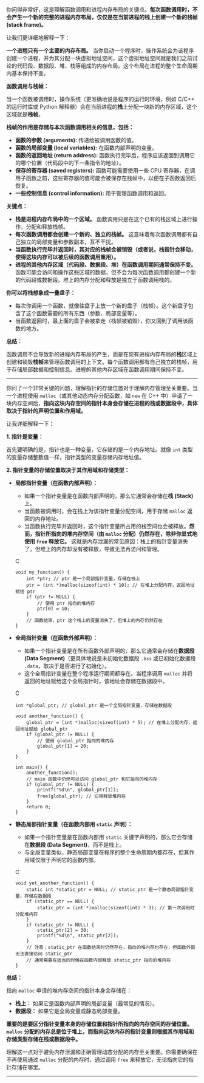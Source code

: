 你问得非常好，这是理解函数调用和进程内存布局的关键点。**每次函数调用时，不会产生一个新的完整的进程内存布局，仅仅是在当前进程的栈上创建一个新的栈帧 (stack frame)。**

让我们更详细地解释一下：

**一个进程只有一个主要的内存布局。** 当你启动一个程序时，操作系统会为该程序创建一个进程，并为其分配一块虚拟地址空间，这个虚拟地址空间就是我们之前讨论的代码段、数据段、堆、栈等组成的内存布局。这个布局在进程的整个生命周期内基本保持不变。

**函数调用与栈帧：**

当一个函数被调用时，操作系统（更准确地说是程序的运行时环境，例如 C/C++ 的运行时库或 Python 解释器）会在当前进程的**栈**上分配一块新的内存区域，这个区域就是**栈帧**。

**栈帧的作用是存储与本次函数调用相关的信息，包括：**

- **函数的参数 (arguments):** 传递给被调用函数的值。
- **函数的局部变量 (local variables):** 在函数内部声明的变量。
- **函数的返回地址 (return address):** 函数执行完毕后，程序应该返回到调用它的哪个位置（代码段中的下一条指令的地址）。
- **保存的寄存器 (saved registers):** 函数可能需要使用一些 CPU 寄存器，在调用子函数之前，这些寄存器的值可能会被保存在栈帧中，以便在子函数返回后恢复。
- **一些控制信息 (control information):** 用于管理函数调用和返回。

**关键点：**

- **栈是进程内存布局中的一个区域。** 函数调用只是在这个已有的栈区域上进行操作，分配和释放栈帧。
- **每次函数调用都会创建一个新的、独立的栈帧。** 这意味着每次函数调用都有自己独立的局部变量和参数副本，互不干扰。
- **当函数执行完毕并返回时，其对应的栈帧会被销毁（或者说，栈指针会移动，使得这块内存可以被后续的函数调用重用）。**
- **进程的其他内存区域（代码段、数据段、堆）在函数调用期间通常保持不变。** 函数可能会访问和操作这些区域的数据，但不会为每次函数调用都创建一个新的代码段或数据段。堆上的内存分配和释放是独立于函数调用栈的。

**你可以将栈想象成一叠盘子：**

- 每次你调用一个函数，就像往盘子上放一个新的盘子（栈帧）。这个新盘子包含了这个函数需要的所有东西（参数、局部变量等）。
- 当函数返回时，最上面的盘子会被拿走（栈帧被销毁），你又回到了调用该函数的地方。

**总结：**

函数调用不会导致新的进程内存布局的产生，而是在现有进程内存布局的**栈**区域上创建和销毁**栈帧**来管理函数调用的上下文。每个函数调用都有自己独立的栈帧，用于存储局部数据和控制信息。进程的其他内存区域在函数调用期间保持不变。

---

你问了一个非常关键的问题，理解指针的存储位置对于理解内存管理至关重要。当一个进程使用 `malloc`（或其他动态内存分配函数，如 `new` 在 C++ 中）申请了一块内存空间后，**指向这块内存空间的指针本身会存储在进程的栈或数据段中，具体取决于指针的声明位置和作用域。**

让我详细解释一下：

**1. 指针是变量：**

首先要明确的是，指针也是一种变量，它存储的是一个内存地址。就像 `int` 类型的变量存储整数值一样，指针类型的变量存储内存地址值。

**2. 指针变量的存储位置取决于其作用域和存储类型：**

- **局部指针变量（在函数内部声明）：**

  - 如果一个指针变量是在函数内部声明的，那么它通常会存储在**栈 (Stack)** 上。
  - 当函数被调用时，会在栈上为该指针变量分配空间，用于存储 `malloc` 返回的内存地址。
  - 当函数执行完毕并返回时，这个指针变量所占用的栈空间也会被释放。**然而，指针所指向的堆内存空间（由 `malloc` 分配）仍然存在，除非你显式地使用 `free` 释放它。** 这就是内存泄漏的常见原因：栈上的指针变量消失了，但堆上的内存却没有被释放，导致无法再访问和管理。

  C

  ```
  void my_function() {
      int *ptr; // ptr 是一个局部指针变量，存储在栈上
      ptr = (int *)malloc(sizeof(int) * 10); // 在堆上分配内存，返回地址赋给 ptr
      if (ptr != NULL) {
          // 使用 ptr 指向的堆内存
          ptr[0] = 10;
      }
      // 函数结束，ptr 这个栈上的变量消失了，但堆上的内存仍然存在
  }
  ```

- **全局指针变量（在函数外部声明）：**

  - 如果一个指针变量是在所有函数外部声明的，那么它通常会存储在**数据段 (Data Segment)**（更具体地说是未初始化数据段 `.bss` 或已初始化数据段 `.data`，取决于是否进行了初始化）。
  - 这个全局指针变量在整个程序运行期间都存在。当程序调用 `malloc` 并将返回的地址赋给这个全局指针时，该地址会存储在数据段中。

  C

  ```
  int *global_ptr; // global_ptr 是一个全局指针变量，存储在数据段
  
  void another_function() {
      global_ptr = (int *)malloc(sizeof(int) * 5); // 在堆上分配内存，返回地址赋给 global_ptr
      if (global_ptr != NULL) {
          // 使用 global_ptr 指向的堆内存
          global_ptr[1] = 20;
      }
  }
  
  int main() {
      another_function();
      // main 函数中仍然可以访问 global_ptr 和它指向的堆内存
      if (global_ptr != NULL) {
          printf("%d\n", global_ptr[1]);
          free(global_ptr); // 记得释放堆内存
      }
      return 0;
  }
  ```

- **静态局部指针变量（在函数内部用 `static` 声明）：**

  - 如果一个指针变量是在函数内部用 `static` 关键字声明的，那么它会存储在**数据段 (Data Segment)**，而不是栈上。
  - 与全局变量类似，静态局部变量在程序的整个生命周期内都存在，但其作用域仅限于声明它的函数内部。

  C

  ```
  void yet_another_function() {
      static int *static_ptr = NULL; // static_ptr 是一个静态局部指针变量，存储在数据段
      if (static_ptr == NULL) {
          static_ptr = (int *)malloc(sizeof(int) * 3); // 第一次调用时分配堆内存
      }
      if (static_ptr != NULL) {
          static_ptr[2] = 30;
          printf("%d\n", static_ptr[2]);
      }
      // 注意：static_ptr 在函数结束时仍然存在，指向的堆内存也存在，但函数外部无法直接访问 static_ptr
      // 通常需要在适当的时候在函数内部释放 static_ptr 指向的堆内存
  }
  ```

**总结：**

指向 `malloc` 申请的堆内存空间的指针本身会存储在：

- **栈上：** 如果它是函数内部声明的局部变量（最常见的情况）。
- **数据段：** 如果它是全局变量或静态局部变量。

**重要的是要区分指针变量本身的存储位置和指针所指向的内存空间的存储位置。`malloc` 分配的内存总是位于堆上，而指向这块内存的指针变量则根据其作用域和存储类型存储在栈或数据段中。**

理解这一点对于避免内存泄漏和正确管理动态分配的内存至关重要。你需要确保在不再使用通过 `malloc` 分配的内存时，通过调用 `free` 来释放它，无论指向它的指针存储在哪里。

---

